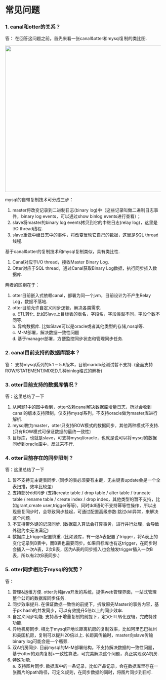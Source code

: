 <div class="blog_content">
    <div class="iteye-blog-content-contain" style="font-size: 14px;">
<h1>常见问题</h1>
<h3> 1.  canal和otter的关系？</h3>
<p> 答： 在回答这问题之前，首先来看一张canal&amp;otter和mysql复制的类比图.  </p>
<p><img alt="" src="http://dl2.iteye.com/upload/attachment/0089/0118/f230f237-d6f4-309f-b9ac-bd454da9b69a.jpg" width="655" height="474"></p>
<p>mysql的自带复制技术可分成三步：</p>
<ol>
<li>master将改变记录到二进制日志(binary log)中（这些记录叫做二进制日志事件，binary log events，可以通过show binlog events进行查看）；</li>
<li>slave将master的binary log events拷贝到它的中继日志(relay log)，这里是I/O thread线程.  </li>
<li>slave重做中继日志中的事件，将改变反映它自己的数据，这里是SQL thread线程.  </li>
</ol>
<p>基于canal&amp;otter的复制技术和mysql复制类似，具有类比性.  </p>
<ol>
<li>Canal对应于I/O thread，接收Master Binary Log. </li>
<li>Otter对应于SQL thread，通过Canal获取Binary Log数据，执行同步插入数据库. </li>
</ol>
<p>两者的区别在于：</p>
<ol>
<li>otter目前嵌入式依赖canal，部署为同一个jvm，目前设计为不产生Relay Log，数据不落地. </li>
<li>otter目前允许自定义同步逻辑，解决各类需求.  <br>a.  ETL转化.  比如Slave上目标表的表名，字段名，字段类型不同，字段个数不同等. <br>b.  异构数据库.  比如Slave可以是oracle或者其他类型的存储,nosql等. <br>c.  M-M部署，解决数据一致性问题<br>d.  基于manager部署，方便监控同步状态和管理同步任务.  </li>
</ol>
<h3>2.  canal目前支持的数据库版本？</h3>
<p>答： 支持mysql系列的5.1 ~ 5.6版本，目前maridb经测试暂不支持.   (全面支持ROW/STATEMENT/MIXED几种binlog格式的解析)</p>
<p> </p>
<h3>3.  otter目前支持的数据库情况？</h3>
<p>答：这里总结了一下</p>
<ol>
<li>从问题1中的图中看到，otter依赖canal解决数据库增量日志，所以会收到canal的版本支持限制，仅支持mysql系列，不支持oracle做为master库进行解析. </li>
<li>mysql做为master，otter只支持ROW模式的数据同步，其他两种模式不支持.  (只有ROW模式可保证数据的最终一致性)</li>
<li>目标库，也就是slave，可支持mysql/oracle，也就是说可以将mysql的数据同步到oracle库中，反过来不行. </li>
</ol>
<h3>4.  otter目前存在的同步限制？</h3>
<p>答：这里总结了一下</p>
<ol>
<li><span style="line-height: 21px;">暂不支持无主键表同步.  (同步的表必须要有主键，无主键表update会是一个全表扫描，效率比较差)</span></li>
<li><span style="line-height: 21px;">支持部分ddl同步  (支持create table / drop table / alter table / truncate table / rename table / create index / drop index，其他类型的暂不支持，比如grant,create user,trigger等等)，同时ddl语句不支持幂等性操作，所以出现重复同步时，会导致同步挂起，可通过配置高级参数:跳过ddl异常，来解决这个问题.  </span></li>
<li><span style="line-height: 21px;">不支持带外键的记录同步.  (数据载入算法会打算事务，进行并行处理，会导致外键约束无法满足)</span></li>
<li><span style="line-height: 21px;">数据库上trigger配置慎重.  (比如源库，有一张A表配置了trigger，将A表上的变化记录到B表中，而B表也需要同步。如果目标库也有这trigger，在同步时会插入一次A表，2次B表，因为A表的同步插入也会触发trigger插入一次B表，所以有2次B表同步.)</span></li>
</ol>
<h3>5.  otter同步相比于mysql的优势？</h3>
<p>答：</p>
<ol>
<li>管理&amp;运维方便.  otter为纯java开发的系统，提供web管理界面，一站式管理整个公司的数据库同步任务.  </li>
<li>同步效率提升.  在保证数据一致性的前提下，拆散原先Master的事务内容，基于pk hash的并发同步，可以有效提升5倍以上的同步效率. </li>
<li>自定义同步功能.   支持基于增量复制的前提下，定义ETL转化逻辑，完成特殊功能. </li>
<li>异地机房同步.   相比于mysql异地长距离机房的复制效率，比如阿里巴巴杭州和美国机房，复制可以提升20倍以上. 长距离传输时，master向slave传输binary log可能会是一个瓶颈.</li>
<li>双A机房同步.   目前mysql的M-M部署结构，不支持解决数据的一致性问题，基于otter的双向复制+一致性算法，可完美解决这个问题，真正实现双A机房. </li>
<li>特殊功能.  <br>a.  支持图片同步.  数据库中的一条记录，比如产品记录，会在数据库里存在一张图片的path路径，可定义规则，在同步数据的同时，将图片同步到目标.  </li>
</ol>
</div>